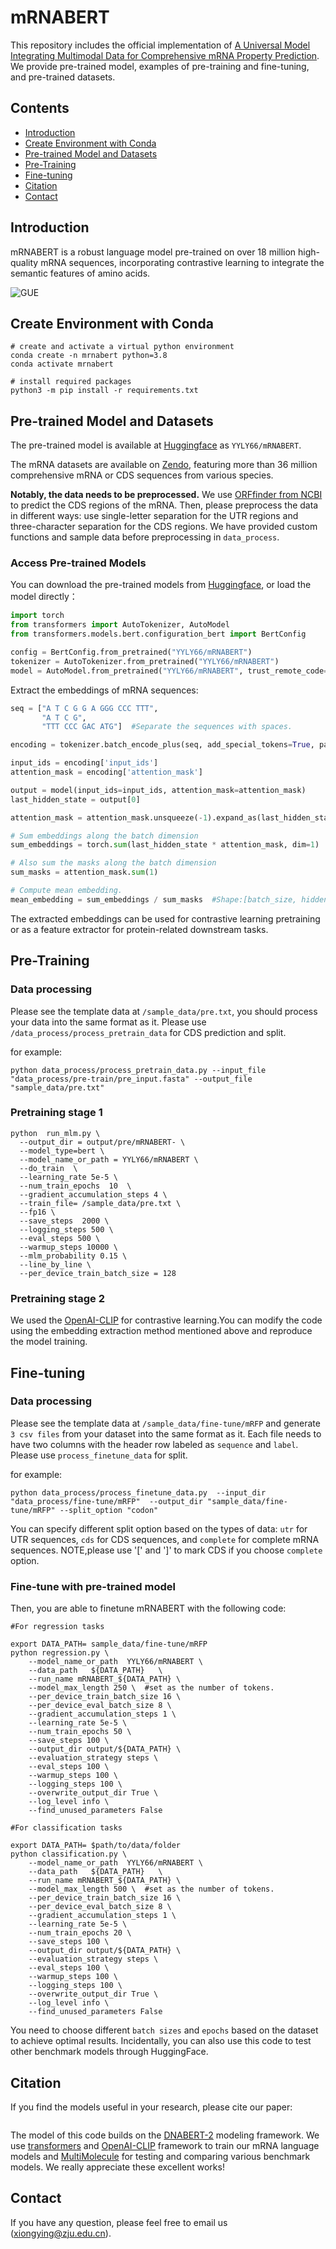 # mRNABERT

This repository includes the official implementation of [A Universal Model Integrating Multimodal Data for Comprehensive mRNA Property Prediction](https://arxiv.org/abs/2306.15006). We provide pre-trained model, examples of pre-training and fine-tuning, and pre-trained datasets.

## Contents

- [Introduction](#introduction)
- [Create Environment with Conda](#create-environment-with-conda)
- [Pre-trained Model and Datasets](#pre-trained-model-and-datasets)
- [Pre-Training](#pre-training)
- [Fine-tuning](#fine-tuning)
- [Citation](#citation)
- [Contact](#contact)

## Introduction

mRNABERT is a robust language model pre-trained on over 18 million high-quality mRNA sequences, incorporating contrastive learning to integrate the semantic features of amino acids.

![GUE](figures/mRNABERT.png)

## Create Environment with Conda

    # create and activate a virtual python environment
    conda create -n mrnabert python=3.8
    conda activate mrnabert
    
    # install required packages
    python3 -m pip install -r requirements.txt

## Pre-trained Model and Datasets

The pre-trained model is available at [Huggingface](https://huggingface.co/YYLY66/mRNABERT) as `YYLY66/mRNABERT`. 

The mRNA datasets are available on [Zendo](https://zenodo.org/records/12516160), featuring more than 36 million comprehensive mRNA or CDS sequences from various species.



**Notably, the data needs to be preprocessed.** We use [ORFfinder from NCBI](https://www.ncbi.nlm.nih.gov/orffinder) to predict the CDS regions of the mRNA. Then, please preprocess the data in different ways: use single-letter separation for the UTR regions and three-character separation for the CDS regions. We have provided custom functions and sample data before preprocessing in `data_process`.


### Access Pre-trained Models
You can download the pre-trained models from [Huggingface](https://huggingface.co/YYLY66/mRNABERT), or load the model directly：

```python
import torch
from transformers import AutoTokenizer, AutoModel
from transformers.models.bert.configuration_bert import BertConfig

config = BertConfig.from_pretrained("YYLY66/mRNABERT")
tokenizer = AutoTokenizer.from_pretrained("YYLY66/mRNABERT")
model = AutoModel.from_pretrained("YYLY66/mRNABERT", trust_remote_code=True, config=config)
```

Extract the embeddings of mRNA sequences:

```python
seq = ["A T C G G A GGG CCC TTT", 
       "A T C G", 
       "TTT CCC GAC ATG"]  #Separate the sequences with spaces.

encoding = tokenizer.batch_encode_plus(seq, add_special_tokens=True, padding='longest', return_tensors="pt")

input_ids = encoding['input_ids']
attention_mask = encoding['attention_mask'] 

output = model(input_ids=input_ids, attention_mask=attention_mask)
last_hidden_state = output[0]

attention_mask = attention_mask.unsqueeze(-1).expand_as(last_hidden_state)  # Shape : [batch_size, seq_length, hidden_size]

# Sum embeddings along the batch dimension
sum_embeddings = torch.sum(last_hidden_state * attention_mask, dim=1)  

# Also sum the masks along the batch dimension
sum_masks = attention_mask.sum(1)  

# Compute mean embedding.
mean_embedding = sum_embeddings / sum_masks  #Shape:[batch_size, hidden_size]  

```

The extracted embeddings can be used for contrastive learning pretraining or as a feature extractor for protein-related downstream tasks.



## Pre-Training
### Data processing
Please see the template data at `/sample_data/pre.txt`, you should process your data into the same format as it. Please use `/data_process/process_pretrain_data` for CDS prediction and split.

for example:
```
python data_process/process_pretrain_data.py --input_file "data_process/pre-train/pre_input.fasta" --output_file "sample_data/pre.txt"  
```
### Pretraining stage 1
```
python  run_mlm.py \
  --output_dir = output/pre/mRNABERT- \
  --model_type=bert \
  --model_name_or_path = YYLY66/mRNABERT \
  --do_train  \
  --learning_rate 5e-5 \
  --num_train_epochs  10  \
  --gradient_accumulation_steps 4 \
  --train_file= /sample_data/pre.txt \
  --fp16 \
  --save_steps  2000 \
  --logging_steps 500 \
  --eval_steps 500 \
  --warmup_steps 10000 \
  --mlm_probability 0.15 \
  --line_by_line \
  --per_device_train_batch_size = 128
```
### Pretraining stage 2
We used the [OpenAI-CLIP](https://github.com/moein-shariatnia/OpenAI-CLIP) for contrastive learning.You can modify the code using the embedding extraction method mentioned above and reproduce the model training.


## Fine-tuning
### Data processing
Please see the template data at `/sample_data/fine-tune/mRFP` and generate `3 csv files` from your dataset into the same format as it. Each file needs to have two columns with the header row labeled as `sequence` and `label`. Please use `process_finetune_data` for split.

for example:
```
python data_process/process_finetune_data.py  --input_dir "data_process/fine-tune/mRFP"  --output_dir "sample_data/fine-tune/mRFP" --split_option "codon"     
```
 You can specify different split option based on the types of data: `utr` for UTR sequences, `cds` for CDS sequences, and `complete` for complete mRNA sequences. NOTE,please use '[' and ']' to mark CDS if you choose `complete` option.

### Fine-tune with pre-trained model
Then, you are able to finetune mRNABERT with the following code:

```
#For regression tasks

export DATA_PATH= sample_data/fine-tune/mRFP
python regression.py \
    --model_name_or_path  YYLY66/mRNABERT \
    --data_path   ${DATA_PATH}   \
    --run_name mRNABERT_${DATA_PATH} \
    --model_max_length 250 \  #set as the number of tokens.  
    --per_device_train_batch_size 16 \
    --per_device_eval_batch_size 8 \
    --gradient_accumulation_steps 1 \
    --learning_rate 5e-5 \
    --num_train_epochs 50 \
    --save_steps 100 \
    --output_dir output/${DATA_PATH} \
    --evaluation_strategy steps \
    --eval_steps 100 \
    --warmup_steps 100 \
    --logging_steps 100 \
    --overwrite_output_dir True \
    --log_level info \
    --find_unused_parameters False         
```
```
#For classification tasks

export DATA_PATH= $path/to/data/folder
python classification.py \
    --model_name_or_path  YYLY66/mRNABERT \
    --data_path   ${DATA_PATH}   \
    --run_name mRNABERT_${DATA_PATH} \
    --model_max_length 500 \  #set as the number of tokens.  
    --per_device_train_batch_size 16 \
    --per_device_eval_batch_size 8 \
    --gradient_accumulation_steps 1 \
    --learning_rate 5e-5 \
    --num_train_epochs 20 \
    --save_steps 100 \
    --output_dir output/${DATA_PATH} \
    --evaluation_strategy steps \
    --eval_steps 100 \
    --warmup_steps 100 \
    --logging_steps 100 \
    --overwrite_output_dir True \
    --log_level info \
    --find_unused_parameters False         
```
You need to choose different `batch sizes` and `epochs` based on the dataset to achieve optimal results. Incidentally, you can also use this code to test other benchmark models through HuggingFace.


## Citation

If you find the models useful in your research, please cite our paper:

```

```
The model of this code builds on the [DNABERT-2](https://arxiv.org/abs/2306.15006) modeling framework. We use [transformers](https://github.com/huggingface/transformers/tree/main/examples/pytorch/language-modeling) and [OpenAI-CLIP](https://github.com/moein-shariatnia/OpenAI-CLIP) framework to train our mRNA language models and [MultiMolecule](https://huggingface.co/multimolecule) for testing and comparing various benchmark models. We really appreciate these excellent works!

## Contact
If you have any question, please feel free to email us (xiongying@zju.edu.cn).